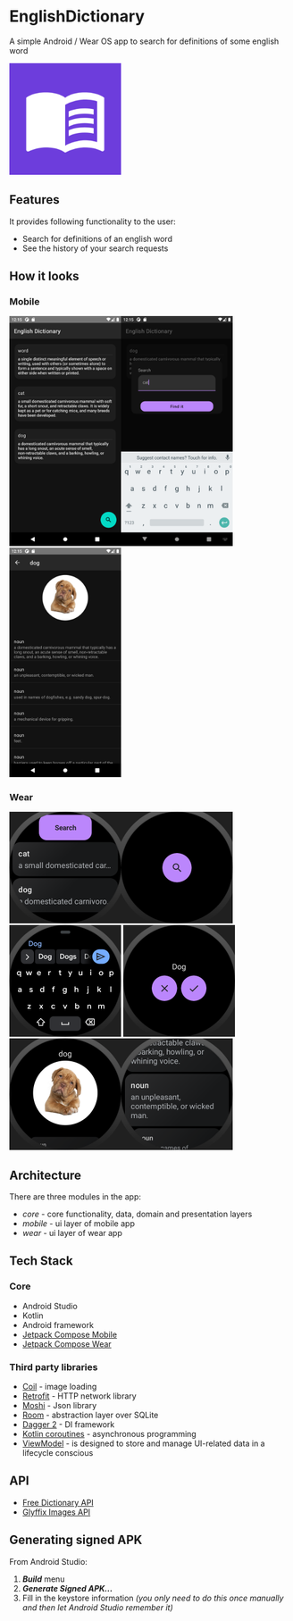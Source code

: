 # EnglishDictionary
A simple Android / Wear OS app to search for definitions of some english word 

<img src="media/logo.png" width="200">

## Features

It provides following functionality to the user:
- Search for definitions of an english word
- See the history of your search requests


## How it looks
### Mobile
<img src="media/mobile-dictionary.png" width="200"><img src="media/mobile-search.png" width="200"><img src="media/mobile-definition.png" width="200">
### Wear
<img src="media/wear-dictionary.png" width="200"><img src="media/wear-search.png" width="200"><img src="media/wear-keyboard.png" width="200">
<img src="media/wear-search-check.png" width="200"><img src="media/wear-definition.png" width="200"><img src="media/wear-definition-list.png" width="200">

## Architecture
There are three modules in the app:
- *core* - core functionality, data, domain and presentation layers
- *mobile* - ui layer of mobile app
- *wear* - ui layer of wear app

## Tech Stack
### Core
- Android Studio
- Kotlin
- Android framework
- [Jetpack Compose Mobile](https://developer.android.com/jetpack/compose)
- [Jetpack Compose Wear](https://developer.android.com/training/wearables/compose-setup)
### Third party libraries
- [Coil](https://coil-kt.github.io/coil/) - image loading
- [Retrofit](https://github.com/square/retrofit) - HTTP network library
- [Moshi](https://github.com/square/moshi) - Json library
- [Room](https://developer.android.com/training/data-storage/room) - abstraction layer over SQLite
- [Dagger 2](https://dagger.dev/) - DI framework
- [Kotlin coroutines](https://github.com/Kotlin/kotlinx.coroutines) -  asynchronous programming
- [ViewModel](https://developer.android.com/topic/libraries/architecture/viewmodel) - is designed to store and manage UI-related data in a lifecycle conscious

## API
- [Free Dictionary API](https://dictionaryapi.dev/)
- [Glyffix Images API](http://www.glyffix.com/Help)

## Generating signed APK
From Android Studio:
1. ***Build*** menu
2. ***Generate Signed APK...***
3. Fill in the keystore information *(you only need to do this once manually and then let Android Studio remember it)*

